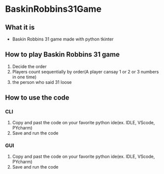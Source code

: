 # BaskinRobbins31Game

## What it is
- Baskin Robbins 31 game made with python tkinter

## How to play Baskin Robbins 31 game
1. Decide the order
2. Players count sequentially by order(A player cansay 1 or 2 or 3 numbers in one time)
3. the person who said 31 loose

## How to use the code
### CLI
1. Copy and past the code on your favorite python ide(ex. IDLE, VScode, PYcharm)
2. Save and run the code

### GUI
1. Copy and past the code on your favorite python ide(ex. IDLE, VScode, PYcharm)
2. Save and run the code
